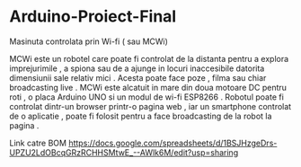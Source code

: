 # Arduino-Proiect-Final
 Masinuta controlata prin Wi-fi ( sau MCWi)

 MCWi este un robotel care poate fi controlat de la distanta pentru a explora imprejurimile , a spiona sau de a ajunge in locuri inaccesibile datorita dimensiunii sale relativ mici . Acesta poate face poze , filma sau chiar broadcasting live .
 MCWi este alcatuit in mare din doua motoare DC pentru roti , o placa Arduino UNO si un modul de wi-fi ESP8266 .
 Robotul poate fi controlat dintr-un browser printr-o pagina web , iar un smartphone controlat de o aplicatie , poate fi folosit pentru a face broadcasting de la robot la pagina . 
  
  Link catre BOM https://docs.google.com/spreadsheets/d/1BSJHzgeDrs-UPZU2LdOBcqGRzRCHHSMtwE_--AWlk6M/edit?usp=sharing

